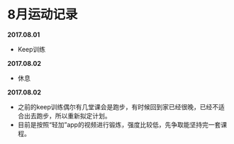 # 8月运动记录
**2017.08.01**
- Keep训练

**2017.08.02**
- 休息

**2017.08.02**
- 之前的keep训练偶尔有几堂课会是跑步，有时候回到家已经很晚，已经不适合出去跑步，所以重新拟定计划。
- 目前是按照“轻加”app的视频进行锻炼，强度比较低，先争取能坚持完一套课程。
